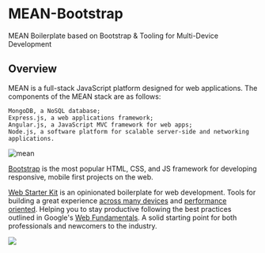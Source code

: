 # MEAN-Bootstrap
MEAN Boilerplate based on Bootstrap &amp; Tooling for Multi-Device Development

## Overview

MEAN is a full-stack JavaScript platform designed for web applications. The components of the MEAN stack are as follows:

    MongoDB, a NoSQL database;
    Express.js, a web applications framework;
    Angular.js, a JavaScript MVC framework for web apps;
    Node.js, a software platform for scalable server-side and networking applications.

![mean](http://i.imgur.com/7j43Fzf.jpg)

[Bootstrap](http://getbootstrap.com/) is the most popular HTML, CSS, and JS framework for developing responsive, mobile first projects on the web.

[Web Starter Kit](https://developers.google.com/web/starter-kit) is an opinionated boilerplate for web development. Tools for building a great experience [across many devices](https://google.github.io/web-starter-kit/hello-world/) and [performance oriented](#web-performance). Helping you to stay productive following the best practices outlined in Google's [Web Fundamentals](https://developers.google.com/web/fundamentals). A solid starting point for both professionals and newcomers to the industry.

[![](https://cloud.githubusercontent.com/assets/170270/3343033/ceee251e-f899-11e3-9dd9-e313cf2522ec.png)](https://developers.google.com/web/starter-kit/ 'Features')
